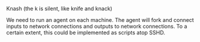 Knash (the k is silent, like knife and knack)

We need to run an agent on each machine. The agent will fork and connect inputs to network connections and outputs to network connections.
To a certain extent, this could be implemented as scripts atop SSHD.

